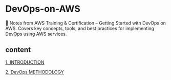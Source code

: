 # DevOps-on-AWS
📘 Notes from AWS Training &amp; Certification – Getting Started with DevOps on AWS. Covers key concepts, tools, and best practices for implementing DevOps using AWS services.

## content

[1. INTRODUCTION](https://github.com/SereneSyntax04/DevOps-on-AWS/blob/main/intro.md)

[2. DevOps METHODOLOGY](https://github.com/SereneSyntax04/DevOps-on-AWS/blob/main/methodology.md)
